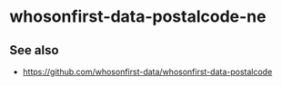 # whosonfirst-data-postalcode-ne

## See also

* https://github.com/whosonfirst-data/whosonfirst-data-postalcode
